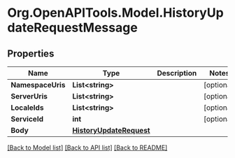 # Org.OpenAPITools.Model.HistoryUpdateRequestMessage

## Properties

Name | Type | Description | Notes
------------ | ------------- | ------------- | -------------
**NamespaceUris** | **List&lt;string&gt;** |  | [optional] 
**ServerUris** | **List&lt;string&gt;** |  | [optional] 
**LocaleIds** | **List&lt;string&gt;** |  | [optional] 
**ServiceId** | **int** |  | [optional] 
**Body** | [**HistoryUpdateRequest**](HistoryUpdateRequest.md) |  | 

[[Back to Model list]](../README.md#documentation-for-models) [[Back to API list]](../README.md#documentation-for-api-endpoints) [[Back to README]](../README.md)

